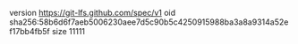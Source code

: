 version https://git-lfs.github.com/spec/v1
oid sha256:58b6d6f7aeb5006230aee7d5c90b5c4250915988ba3a8a9314a52ef17bb4fb5f
size 11111

